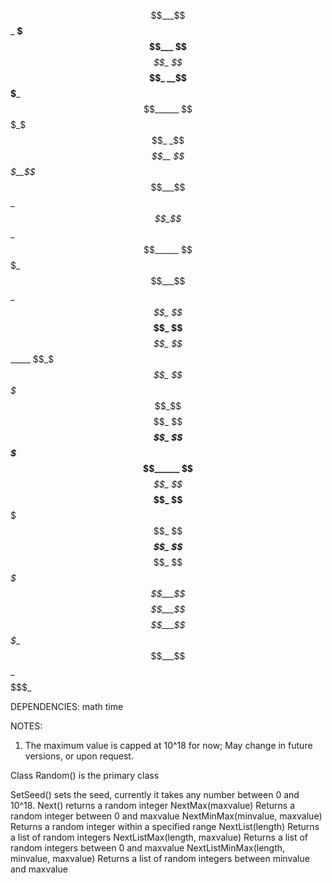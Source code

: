 $$___$$_ __$$$___ $$___$$_ $$___$$_ __$$$___ $$______
$$$_$$$_ _$$_$$__ $$$__$$_ $$___$$_ _$$_$$__ $$______
$$$$$$$_ $$___$$_ $$$$_$$_ $$___$$_ $$___$$_ $$______
$$_$_$$_ $$$$$$$_ $$_$$$$_ $$___$$_ $$$$$$$_ $$______
$$___$$_ $$___$$_ $$__$$$_ $$___$$_ $$___$$_ $$____$_
$$___$$_ $$___$$_ $$___$$_ _$$$$$__ $$___$$_ $$$$$$$_

DEPENDENCIES:
  math
  time
  
NOTES:
  1. The maximum value is capped at 10^18 for now; May change in future versions, or upon request.

Class Random() is the primary class

SetSeed() sets the seed, currently it takes any number between 0 and 10^18.
Next() returns a random integer
NextMax(maxvalue) Returns a random integer between 0 and maxvalue
NextMinMax(minvalue, maxvalue) Returns a random integer within a specified range
NextList(length) Returns a list of random integers
NextListMax(length, maxvalue) Returns a list of random integers between 0 and maxvalue
NextListMinMax(length, minvalue, maxvalue) Returns a list of random integers between minvalue and maxvalue
